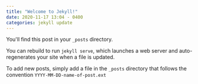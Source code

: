 ```yaml
---
title: "Welcome to Jekyll!"
date: 2020-11-17 13:04 - 0400
categories: jekyll update
---
```

You'll find this post in your `_posts` directory.

You can rebuild to run `jekyll serve`, which launches a web server and auto-regenerates your site when a file is updated.

To add new posts, simply add a file in the `_posts` directory that follows the convention `YYYY-MM-DD-name-of-post.ext`
